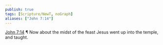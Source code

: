 ```yaml
---
publish: true
tags: [Scripture/NewT, noGraph]
aliases: ["John 7:14"]
---
```

[John 7:14](https://churchofjesuschrist.org/study/scriptures/nt/john/7?lang=eng&id=p14#p14) ¶ Now about the midst of the feast Jesus went up into the temple, and taught.
